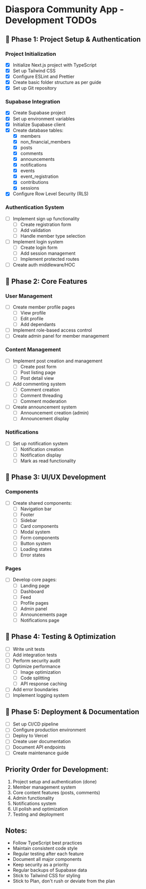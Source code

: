 # Diaspora Community App - Development TODOs

## 🎯 Phase 1: Project Setup & Authentication
### Project Initialization
- [x] Initialize Next.js project with TypeScript
- [x] Set up Tailwind CSS
- [x] Configure ESLint and Prettier
- [x] Create basic folder structure as per guide
- [x] Set up Git repository

### Supabase Integration
- [x] Create Supabase project
- [x] Set up environment variables
- [x] Initialize Supabase client
- [x] Create database tables:
  - [x] members
  - [x] non_financial_members
  - [x] posts
  - [x] comments
  - [x] announcements
  - [x] notifications
  - [x] events
  - [x] event_registration
  - [x] contributions
  - [x] sessions
- [x] Configure Row Level Security (RLS)

### Authentication System
- [ ] Implement sign up functionality
  - [ ] Create registration form
  - [ ] Add validation
  - [ ] Handle member type selection
- [ ] Implement login system
  - [ ] Create login form
  - [ ] Add session management
  - [ ] Implement protected routes
- [ ] Create auth middleware/HOC

## 🎯 Phase 2: Core Features
### User Management
- [ ] Create member profile pages
  - [ ] View profile
  - [ ] Edit profile
  - [ ] Add dependants
- [ ] Implement role-based access control
- [ ] Create admin panel for member management

### Content Management
- [ ] Implement post creation and management
  - [ ] Create post form
  - [ ] Post listing page
  - [ ] Post detail view
- [ ] Add commenting system
  - [ ] Comment creation
  - [ ] Comment threading
  - [ ] Comment moderation
- [ ] Create announcement system
  - [ ] Announcement creation (admin)
  - [ ] Announcement display

### Notifications
- [ ] Set up notification system
  - [ ] Notification creation
  - [ ] Notification display
  - [ ] Mark as read functionality

## 🎯 Phase 3: UI/UX Development
### Components
- [ ] Create shared components:
  - [ ] Navigation bar
  - [ ] Footer
  - [ ] Sidebar
  - [ ] Card components
  - [ ] Modal system
  - [ ] Form components
  - [ ] Button system
  - [ ] Loading states
  - [ ] Error states

### Pages
- [ ] Develop core pages:
  - [ ] Landing page
  - [ ] Dashboard
  - [ ] Feed
  - [ ] Profile pages
  - [ ] Admin panel
  - [ ] Announcements page
  - [ ] Notifications page

## 🎯 Phase 4: Testing & Optimization
- [ ] Write unit tests
- [ ] Add integration tests
- [ ] Perform security audit
- [ ] Optimize performance
  - [ ] Image optimization
  - [ ] Code splitting
  - [ ] API response caching
- [ ] Add error boundaries
- [ ] Implement logging system

## 🎯 Phase 5: Deployment & Documentation
- [ ] Set up CI/CD pipeline
- [ ] Configure production environment
- [ ] Deploy to Vercel
- [ ] Create user documentation
- [ ] Document API endpoints
- [ ] Create maintenance guide

## Priority Order for Development:
1. Project setup and authentication (done)
2. Member management system
3. Core content features (posts, comments)
4. Admin functionality
5. Notifications system
6. UI polish and optimization
7. Testing and deployment

## Notes:
- Follow TypeScript best practices
- Maintain consistent code style
- Regular testing after each feature
- Document all major components
- Keep security as a priority
- Regular backups of Supabase data
- Stick to Tailwind CSS for styling
- Stick to Plan, don't rush or deviate from the plan

